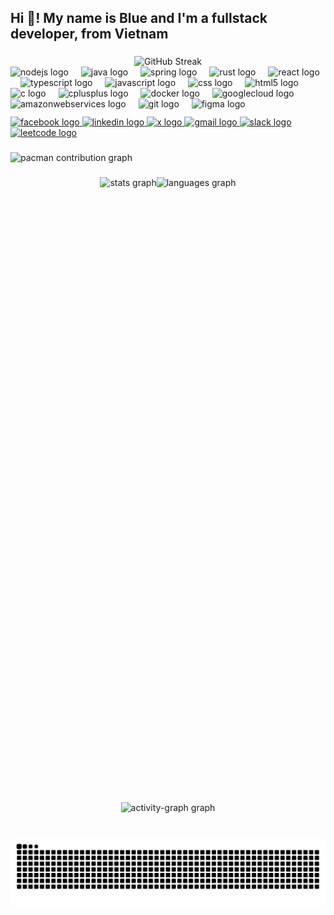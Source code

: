 <h2 align="left">Hi 👋! My name is Blue and I'm a fullstack developer, from Vietnam</h2>

###
<div align="center">
  <img src="https://github-readme-streak-stats.herokuapp.com/?user=blu1606&theme=dark&count_private=true&bg_color=0d1116&title_color=ce09ec&text_color=a4aacb&icon_color=007ec6" height="200" alt="GitHub Streak" />
</div>

<div style="display: flex; align-items: flex-start; gap: 32px;">
  <div style="flex: 1 1 0; min-width: 0;">
    <!-- tech stack -->
    <div align="left">
      <img src="https://cdn.simpleicons.org/nodedotjs/339933" height="30" alt="nodejs logo"  />
      <img width="12" />
      <img src="https://cdn.jsdelivr.net/gh/devicons/devicon/icons/java/java-original.svg" height="30" alt="java logo"  />
      <img width="12" />
      <img src="https://cdn.jsdelivr.net/gh/devicons/devicon/icons/spring/spring-original.svg" height="30" alt="spring logo"  />
      <img width="12" />
      <img src="https://cdn.jsdelivr.net/gh/devicons/devicon/icons/rust/rust-original.svg" height="30" alt="rust logo"  />
      <img width="12" />
      <img src="https://cdn.simpleicons.org/react/61DAFB" height="30" alt="react logo"  />
      <img width="12" />
      <img src="https://cdn.simpleicons.org/typescript/3178C6" height="30" alt="typescript logo"  />
      <img width="12" />
      <img src="https://cdn.simpleicons.org/javascript/F7DF1E" height="30" alt="javascript logo"  />
      <img width="12" />
      <img src="https://cdn.simpleicons.org/css/1572B6" height="30" alt="css logo"  />
      <img width="12" />
      <img src="https://cdn.simpleicons.org/html5/E34F26" height="30" alt="html5 logo"  />
      <img width="12" />
      <img src="https://cdn.simpleicons.org/c/A8B9CC" height="30" alt="c logo"  />
      <img width="12" />
      <img src="https://cdn.simpleicons.org/c++/00599C" height="30" alt="cplusplus logo"  />
      <img width="12" />
      <img src="https://cdn.simpleicons.org/docker/2496ED" height="30" alt="docker logo"  />
      <img width="12" />
      <img src="https://cdn.jsdelivr.net/gh/devicons/devicon/icons/googlecloud/googlecloud-original.svg" height="30" alt="googlecloud logo"  />
      <img width="12" />
      <img src="https://cdn.jsdelivr.net/gh/devicons/devicon/icons/amazonwebservices/amazonwebservices-line-wordmark.svg" height="30" alt="amazonwebservices logo"  />
      <img width="12" />
      <img src="https://cdn.simpleicons.org/git/F05032" height="30" alt="git logo"  />
      <img width="12" />
      <img src="https://cdn.jsdelivr.net/gh/devicons/devicon/icons/figma/figma-original.svg" height="30" alt="figma logo"  />
    </div>
    <div align="left" style="margin-top: 12px;">
      <a href="https://web.facebook.com/blue.hoang06/" target="_blank" rel="noopener noreferrer">
        <img src="https://img.shields.io/static/v1?message=Facebook&logo=facebook&label=&color=1877F2&logoColor=white&labelColor=&style=for-the-badge" height="35" alt="facebook logo"  />
      </a>
      <a href="https://www.linkedin.com/in/h%E1%BB%93-t%E1%BA%A5t-b%E1%BA%A3o-ho%C3%A0ng-1678922a7/" target="_blank" rel="noopener noreferrer">
        <img src="https://img.shields.io/static/v1?message=LinkedIn&logo=linkedin&label=&color=0077B5&logoColor=white&labelColor=&style=for-the-badge" height="35" alt="linkedin logo"  />
      </a>
      <a href="https://x.com/Blues83769245" target="_blank" rel="noopener noreferrer">
        <img src="https://img.shields.io/static/v1?message=X&logo=twitter&label=&color=1DA1F2&logoColor=white&labelColor=&style=for-the-badge" height="35" alt="x logo"  />
      </a>
      <a href="mailto:dongthanhquandtq@gmail.com" target="_blank" rel="noopener noreferrer">
        <img src="https://img.shields.io/static/v1?message=Gmail&logo=gmail&label=&color=D14836&logoColor=white&labelColor=&style=for-the-badge" height="35" alt="gmail logo"  />
      </a>
      <a href="https://p-i-x.slack.com/team/U0911BAMA13" target="_blank" rel="noopener noreferrer">
        <img src="https://img.shields.io/static/v1?message=Slack&logo=slack&label=&color=4A154B&logoColor=white&labelColor=&style=for-the-badge" height="35" alt="slack logo"  />
      </a>
      <a href="https://leetcode.com/u/blue106/" target="_blank" rel="noopener noreferrer">
        <img src="https://img.shields.io/static/v1?message=LeetCode&logo=leetcode&label=&color=000000&logoColor=white&labelColor=&style=for-the-badge" height="35" alt="leetcode logo"  />
      </a>
    </div>
  </div>
</div>



###

<picture>
  <source media="(prefers-color-scheme: dark)" srcset="https://raw.githubusercontent.com/blu1606/blu1606/output/pacman-contribution-graph-dark.svg">
  <source media="(prefers-color-scheme: light)" srcset="https://raw.githubusercontent.com/blu1606/blu1606/output/pacman-contribution-graph.svg">
  <img alt="pacman contribution graph" src="https://raw.githubusercontent.com/blu1606/blu1606/output/pacman-contribution-graph.svg">
</picture>

###




<div align="center" style="display: flex; flex-direction: row; justify-content: center; gap: 0;">
  <img src="https://github-readme-stats.vercel.app/api?username=blu1606&hide_title=false&hide_rank=false&show_icons=true&include_all_commits=true&count_private=true&disable_animations=false&theme=dracula&locale=en&hide_border=false&order=1" height="180" alt="stats graph" style="margin:0;" />
  <img src="https://github-readme-stats.vercel.app/api/top-langs?username=blu1606&locale=en&hide_title=false&layout=compact&card_width=320&langs_count=5&theme=dracula&hide_border=false&order=2" height="1000" alt="languages graph" style="margin:0;" />
</div>
<div align="center">
  <img src="https://github-readme-activity-graph.vercel.app/graph?username=blu1606&radius=16&theme=react&area=true&order=5" height="240" style="max-width:80%;" alt="activity-graph graph"  />
</div>
 
###

<br clear="both">

<img src="https://raw.githubusercontent.com/blu1606/blu1606/output/snake.svg" alt="Snake animation" />

###


